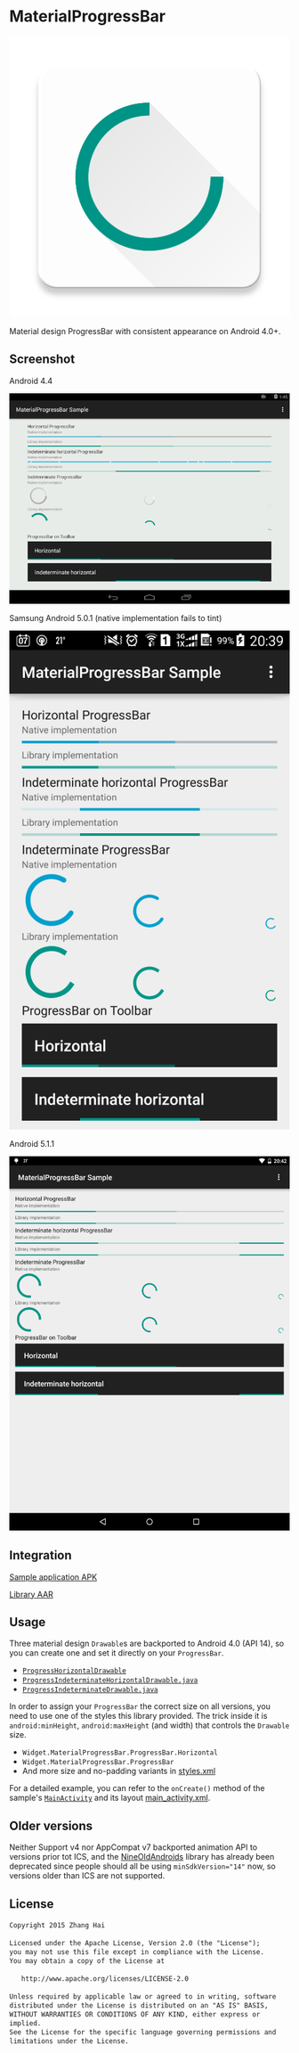 # MaterialProgressBar

![Icon](sample/src/main/launcher_icon-web.png)

Material design ProgressBar with consistent appearance on Android 4.0+.

## Screenshot

Android 4.4

![Android 4.4](screenshot/android_4_4.png)

Samsung Android 5.0.1 (native implementation fails to tint)

![Samsung Android 5.0.1](screenshot/android_5_0_1_samsung.png)

Android 5.1.1

![Android 5.1.1](screenshot/android_5_1_1.png)

## Integration

[Sample application APK](dist/sample.apk)

[Library AAR](dist/library.aar)

## Usage

Three material design `Drawable`s are backported to Android 4.0 (API 14), so you can create one and set it directly on your `ProgressBar`.

- [`ProgressHorizontalDrawable`](library/src/main/java/me/zhanghai/android/materialprogressbar/ProgressHorizontalDrawable.java)
- [`ProgressIndeterminateHorizontalDrawable.java`](library/src/main/java/me/zhanghai/android/materialprogressbar/ProgressIndeterminateHorizontalDrawable.java)
- [`ProgressIndeterminateDrawable.java`](library/src/main/java/me/zhanghai/android/materialprogressbar/ProgressIndeterminateDrawable.java)

In order to assign your `ProgressBar` the correct size on all versions, you need to use one of the styles this library provided. The trick inside it is `android:minHeight`, `android:maxHeight` (and width) that controls the `Drawable` size.

- `Widget.MaterialProgressBar.ProgressBar.Horizontal`
- `Widget.MaterialProgressBar.ProgressBar`
- And more size and no-padding variants in [styles.xml](library/src/main/res/values/styles.xml)

For a detailed example, you can refer to the `onCreate()` method of the sample's [`MainActivity`](sample/src/main/java/me/zhanghai/android/materialprogressbar/sample/MainActivity.java) and its layout [main_activity.xml](sample/src/main/res/layout/main_activity.xml).

## Older versions

Neither Support v4 nor AppCompat v7 backported animation API to versions prior tot ICS, and the [NineOldAndroids](https://github.com/JakeWharton/NineOldAndroids/) library has already been deprecated since people should all be using `minSdkVersion="14"` now, so versions older than ICS are not supported.

## License

    Copyright 2015 Zhang Hai

    Licensed under the Apache License, Version 2.0 (the "License");
    you may not use this file except in compliance with the License.
    You may obtain a copy of the License at

       http://www.apache.org/licenses/LICENSE-2.0

    Unless required by applicable law or agreed to in writing, software
    distributed under the License is distributed on an "AS IS" BASIS,
    WITHOUT WARRANTIES OR CONDITIONS OF ANY KIND, either express or implied.
    See the License for the specific language governing permissions and
    limitations under the License.
